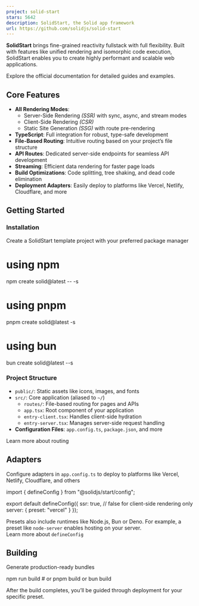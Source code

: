```yaml
---
project: solid-start
stars: 5642
description: SolidStart, the Solid app framework
url: https://github.com/solidjs/solid-start
---
```


**SolidStart** brings fine-grained reactivity fullstack with full flexibility. Built with features like unified rendering and isomorphic code execution, SolidStart enables you to create highly performant and scalable web applications.

Explore the official documentation for detailed guides and examples.

Core Features
-------------

-   **All Rendering Modes**:
    -   Server-Side Rendering _(SSR)_ with sync, async, and stream modes
    -   Client-Side Rendering _(CSR)_
    -   Static Site Generation _(SSG)_ with route pre-rendering
-   **TypeScript**: Full integration for robust, type-safe development
-   **File-Based Routing**: Intuitive routing based on your project’s file structure
-   **API Routes**: Dedicated server-side endpoints for seamless API development
-   **Streaming**: Efficient data rendering for faster page loads
-   **Build Optimizations**: Code splitting, tree shaking, and dead code elimination
-   **Deployment Adapters**: Easily deploy to platforms like Vercel, Netlify, Cloudflare, and more

Getting Started
---------------

### Installation

Create a SolidStart template project with your preferred package manager

# using npm
npm create solid@latest -- -s

# using pnpm
pnpm create solid@latest -s

# using bun
bun create solid@latest --s

### Project Structure

-   `public/`: Static assets like icons, images, and fonts
-   `src/`: Core application (aliased to `~/`)
    -   `routes/`: File-based routing for pages and APIs
    -   `app.tsx`: Root component of your application
    -   `entry-client.tsx`: Handles client-side hydration
    -   `entry-server.tsx`: Manages server-side request handling
-   **Configuration Files**: `app.config.ts`, `package.json`, and more

Learn more about routing

Adapters
--------

Configure adapters in `app.config.ts` to deploy to platforms like Vercel, Netlify, Cloudflare, and others

import { defineConfig } from "@solidjs/start/config";

export default defineConfig({
  ssr: true, // false for client-side rendering only
  server: { preset: "vercel" }
});

Presets also include runtimes like Node.js, Bun or Deno. For example, a preset like `node-server` enables hosting on your server.  
Learn more about `defineConfig`

Building
--------

Generate production-ready bundles

npm run build # or pnpm build or bun build

After the build completes, you’ll be guided through deployment for your specific preset.
